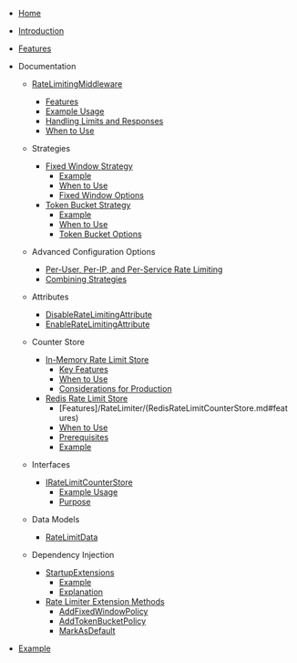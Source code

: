 - [Home](/RateLimiter/)
- [Introduction](/RateLimiter/README.md#introduction)
- [Features](/RateLimiter/README.md#features)
- Documentation
  - [RateLimitingMiddleware](/RateLimiter/RateLimitingMiddleware.md)
    - [Features](/RateLimiter/RateLimitingMiddleware.md#features)
    - [Example Usage](/RateLimiter/RateLimitingMiddleware.md#example-usage)
    - [Handling Limits and Responses](/RateLimiter/RateLimitingMiddleware.md#handling-limits-and-responses)
    - [When to Use](/RateLimiter/RateLimitingMiddleware.md#when-to-use)
  - Strategies
    - [Fixed Window Strategy](/RateLimiter/FixedWindowRateStrategy.md#fixed-window-rate-limiting-strategy)
      - [Example](/RateLimiter/FixedWindowRateStrategy.md#example-how-to-use-fixedwindowratestrategy)
      - [When to Use](/RateLimiter/FixedWindowRateStrategy.md#when-to-use)
      - [Fixed Window Options](/RateLimiter/FixedWindowOptions.md)
    - [Token Bucket Strategy](/RateLimiter/TokenBucketRateStrategy.md#token-bucket-rate-limiting-strategy)
      - [Example](/RateLimiter/TokenBucketRateStrategy.md#example-how-to-use-tokenbucketratestrategy)
      - [When to Use](/RateLimiter/TokenBucketRateStrategy.md#when-to-use)
      - [Token Bucket Options](/RateLimiter/TokenBucketOptions.md)

  - Advanced Configuration Options
    - [Per-User, Per-IP, and Per-Service Rate Limiting](/RateLimiter/AdvancedConfigurationOptions.md#per-user-per-ip-and-per-service-rate-limiting)
    - [Combining Strategies](/RateLimiter/CombiningStrategy.md#combining-rate-limiting-strategies)

  - Attributes
    - [DisableRateLimitingAttribute](/RateLimiter/DisableRateLimitingAttribute.md#disableratelimitingattribute)
    - [EnableRateLimitingAttribute](/RateLimiter/EnableRateLimitingAttribute.md#enableratelimitingattribute)

  - Counter Store
    - [In-Memory Rate Limit Store](/RateLimiter/InMemoryRateLimitCounterStore.md)
      - [Key Features](/RateLimiter/InMemoryRateLimitCounterStore.md#key-features)
      - [When to Use](/RateLimiter/InMemoryRateLimitCounterStore.md#when-to-use)
      - [Considerations for Production](/RateLimiter/InMemoryRateLimitCounterStore.md#considerations-for-production)
    - [Redis Rate Limit Store](/RateLimiter/RedisRateLimitCounterStore.md#redis-rate-limit-store-redisratelimitcounterstore)
      - [Features]/RateLimiter/(RedisRateLimitCounterStore.md#features)
      - [When to Use](/RateLimiter/RedisRateLimitCounterStore.md#when-to-use)
      - [Prerequisites](/RateLimiter/RedisRateLimitCounterStore.md#prerequisites)
      - [Example](/RateLimiter/RedisRateLimitCounterStore.md#example)

  - Interfaces
    - [IRateLimitCounterStore](/RateLimiter/IRateLimitCounterStore.md#iratelimitcounterstore-interface)
      - [Example Usage](/RateLimiter/IRateLimitCounterStore.md#example-usage)
      - [Purpose](/RateLimiter/IRateLimitCounterStore.md#purpose)

  - Data Models
    - [RateLimitData](/RateLimiter/RateLimitData.md#rate-limit-data-ratelimitdata)

  - Dependency Injection
    - [StartupExtensions](/RateLimiter/StartupExtensions.md#registering-rate-limiter-in-dependency-injection)
      - [Example](/RateLimiter/StartupExtensions.md#example)
      - [Explanation](/RateLimiter/StartupExtensions.md#explanation)
    - [Rate Limiter Extension Methods](/RateLimiter/RateLimiterExtensions.md)
      - [AddFixedWindowPolicy](/RateLimiter/RateLimiterExtensions.md#addfixedwindowpolicy)
      - [AddTokenBucketPolicy](/RateLimiter/RateLimiterExtensions.md#addtokenbucketpolicy)
      - [MarkAsDefault](/RateLimiter/RateLimiterExtensions.md#markasdefault)

- [Example](/RateLimiter/README.md#example)    